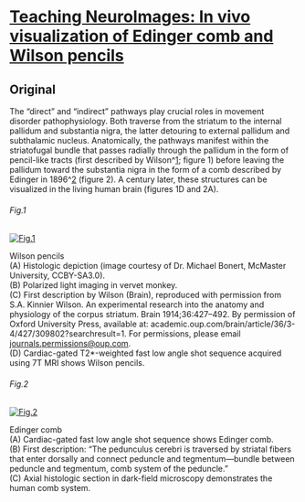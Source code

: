 <!--
Filename: 	2019-04-01.md
Project: 	/Users/shume/Developer/physician/Neurol/TNI
Author: 	shumez <https://github.com/shumez>
Created: 	2019-04-05 11:14:9
Modified: 	2019-04-05 11:33:47
-----
Copyright (c) 2019 shumez
-->

# [Teaching NeuroImages: In vivo visualization of Edinger comb and Wilson pencils][2019HerringtonTM_EwertS_HornA]


## Original

The “direct” and “indirect” pathways play crucial roles in movement disorder pathophysiology. Both traverse from the striatum to the internal pallidum and substantia nigra, the latter detouring to external pallidum and subthalamic nucleus. Anatomically, the pathways manifest within the striatofugal bundle that passes radially through the pallidum in the form of pencil-like tracts (first described by Wilson^[1][1914WilsonSAK]; figure 1) before leaving the pallidum toward the substantia nigra in the form of a comb described by Edinger in 1896^[2][1896EdingerL] (figure 2). A century later, these structures can be visualized in the living human brain (figures 1D and 2A).


###### Fig.1

[![Fig.1][fig_01]][fig_01]

Wilson pencils  
(A) Histologic depiction (image courtesy of Dr. Michael Bonert, McMaster University, CCBY-SA3.0).  
(B) Polarized light imaging in vervet monkey.  
(C) First description by Wilson (Brain), reproduced with permission from S.A. Kinnier Wilson. An experimental research into the anatomy and physiology of the corpus striatum. Brain 1914;36:427–492. By permission of Oxford University Press, available at: academic.oup.com/brain/article/36/3-4/427/309802?searchresult=1. For permissions, please email journals.permissions@oup.com.  
(D) Cardiac-gated T2*-weighted fast low angle shot sequence acquired using 7T MRI shows Wilson pencils.

###### Fig.2

[![Fig.2][fig_02]][fig_02]

Edinger comb  
(A) Cardiac-gated fast low angle shot sequence shows Edinger comb.  
(B) First description: “The pedunculus cerebri is traversed by striatal fibers that enter dorsally and connect peduncle and tegmentum—bundle between peduncle and tegmentum, comb system of the peduncle.”  
(C) Axial histologic section in dark-field microscopy demonstrates the human comb system.




## 

[2019HerringtonTM_EwertS_HornA]: https://n.neurology.org/content/92/14/e1663

[fig_01]: https://n.neurology.org/content/neurology/92/14/e1663/F1.medium.gif "Figure 1. Wilson pencils"
[fig_02]: https://n.neurology.org/content/neurology/92/14/e1663/F2.medium.gif "Figure 2. Edinger comb"

[1914WilsonSAK]: https://academic.oup.com/brain/article-abstract/36/3-4/427/309802 "Wilson, S.K., 1914. An experimental research into the anatomy and physiology of the corpus striatum. Brain, 36(3-4), pp.427-492."
[1896EdingerL]: https://books.google.co.jp/books?hl=en&lr=&id=MVX9I3rSciEC&oi=fnd&pg=PA134&dq=.+Vorlesungen+über+den+Bau+der+nervösen+Centralorgane+des+Menschen+und+der+Thiere.+Für+Ärzte+und+Studirende.+Leipzig:+F.C.W.+Vogel%3B+1896.&ots=WzwhWv-0N2&sig=baktXa9MMc3Lo41xvQaHyByrLpk&redir_esc=y#v=onepage&q&f=false "Edinger, L., 1896. Vorlesungen über den Bau der nervösen Centralorgane des Menschen und der Thiere. FCW Vogel."
